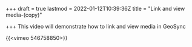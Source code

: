 +++
draft = true
lastmod = 2022-01-12T10:39:36Z
title = "Link and view media-(copy)"

+++
This video will demonstrate how to link and view media in GeoSync

{{<vimeo 546758850>}}